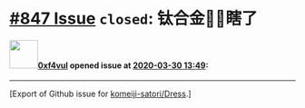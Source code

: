 # [\#847 Issue](https://github.com/komeiji-satori/Dress/issues/847) `closed`: 钛合金🐶👀瞎了

#### <img src="https://avatars.githubusercontent.com/u/3114727?v=4" width="50">[0xf4vul](https://github.com/0xf4vul) opened issue at [2020-03-30 13:49](https://github.com/komeiji-satori/Dress/issues/847):






-------------------------------------------------------------------------------



[Export of Github issue for [komeiji-satori/Dress](https://github.com/komeiji-satori/Dress).]
